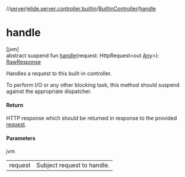//[server](../../../index.md)/[elide.server.controller.builtin](../index.md)/[BuiltinController](index.md)/[handle](handle.md)

# handle

[jvm]\
abstract suspend fun [handle](handle.md)(request: HttpRequest&lt;out [Any](https://kotlinlang.org/api/latest/jvm/stdlib/kotlin/-any/index.html)&gt;): [RawResponse](../../elide.server/index.md#852884585%2FClasslikes%2F-1343588467)

Handles a request to this built-in controller.

To perform I/O or any other blocking task, this method should suspend against the appropriate dispatcher.

#### Return

HTTP response which should be returned in response to the provided [request](handle.md).

#### Parameters

jvm

| | |
|---|---|
| request | Subject request to handle. |
